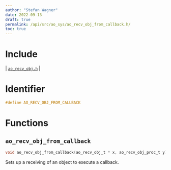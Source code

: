 ```yaml
---
author: "Stefan Wagner"
date: 2022-09-13
draft: true
permalink: /api/src/ao_sys/ao_recv_obj_from_callback.h/
toc: true
---
```


# Include

| [`ao_recv_obj.h`](ao_recv_obj.h.md) |

# Identifier

```c
#define AO_RECV_OBJ_FROM_CALLBACK
```

# Functions

## `ao_recv_obj_from_callback`

```c
void ao_recv_obj_from_callback(ao_recv_obj_t * x, ao_recv_obj_proc_t y);
```

Sets up a receiving of an object to execute a callback.

